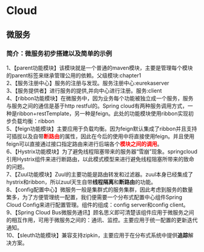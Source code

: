 # Cloud
## 微服务<br>
### 简介：微服务初步搭建以及简单的示例<br>
1、【parent功能模块】该模块就是一个普通的maven模块，主要是管理每个模块的parent标签来继承管理公用的依赖。父级模块:chapter1<br>
2、【服务注册中心】服务的注册与发现。服务注册中心:eurekaserver<br>
3、【服务提供者】进行服务的提供,并向中心进行注册。服务:client<br>
4、【ribbon功能模块】在微服务中，因为业务每个功能被独立成一个服务，服务与服务之间的通信是基于http restful的。Spring cloud有两种服务调用方式，一种是ribbon+restTemplate，另一种是feign。此处的功能模块使用ribbon实现初步负载均衡：ribbon<br>
5、【feign功能模块】主要应用于负载均衡。因为feign默认集成了ribbon并且支持可插拔以及自带<font color=red>**断路由**</font>的属性，因此在今后的使用中将直接使用feign。并且使用feign可以直接通过接口指定路由来进行后端各个<font color=red>**模块之间的调用**</font>。<br>
6、【Hystrix功能模块】为了避免线程阻塞带来的服务器“雪崩”现象。springcloud引用Hystrix组件来进行断路由，以此模式模型来进行避免线程阻塞所带来的致命的问题。<br>
7、【Zuul功能模块】Zuul的主要功能是路由转发和过滤器。zuul本身已经集成了hystrix和ribbon，所以zuul天生自带**线程隔离**和**断路由**的功能。<br>
8、【config配置中心】微服务一般是集群式的服务集群，因此考虑到服务的数量繁多，为了方便管理统一配置，我们便需要一个分布式配置中心组件Spring Cloud Config来进行配置管理。组件的组成：config server和config client。<br>
9、【Spring Cloud Bus微服务通讯】顾名思义即可清楚该组件应用于微服务之间的相互作用，可用于微服务之间的：通讯、监控。主要应用于统一配置的更新迭代通知。<br>
10、【sleuth功能模块】兼容支持zipkin，主要应用于在分布式系统中提供**追踪**解决方案。<br>

